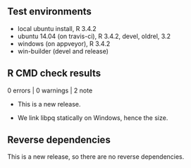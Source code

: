 ## Test environments
* local ubuntu install, R 3.4.2
* ubuntu 14.04 (on travis-ci), R 3.4.2, devel, oldrel, 3.2
* windows (on appveyor), R 3.4.2
* win-builder (devel and release)

## R CMD check results

0 errors | 0 warnings | 2 note

* This is a new release.

* We link libpq statically on Windows, hence the size.

## Reverse dependencies

This is a new release, so there are no reverse dependencies.
